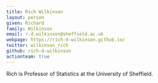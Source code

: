 ```yaml
---
title: Rich Wilkinson
layout: person
given: Richard
family: Wilkinson
email: r.d.wilkinson@sheffield.ac.uk
webpage: https://rich-d-wilkinson.github.io/
twitter: wilkinson_rich
github: rich-d-wilkinson
actionteam: true
---
```


Rich is Professor of Statistics at the University of Sheffield. 
